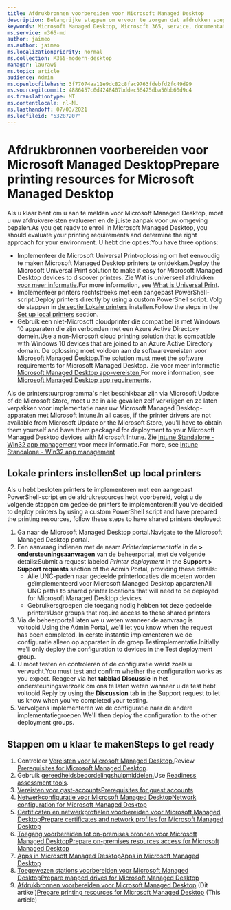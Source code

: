 ```yaml
---
title: Afdrukbronnen voorbereiden voor Microsoft Managed Desktop
description: Belangrijke stappen om ervoor te zorgen dat afdrukken soepel verloopt
keywords: Microsoft Managed Desktop, Microsoft 365, service, documentatie
ms.service: m365-md
author: jaimeo
ms.author: jaimeo
ms.localizationpriority: normal
ms.collection: M365-modern-desktop
manager: laurawi
ms.topic: article
audience: Admin
ms.openlocfilehash: 3f77074aa11e9dc82c8fac9763fdebfd2fc49d99
ms.sourcegitcommit: 4886457c0d4248407bddec56425dba50bb60d9c4
ms.translationtype: MT
ms.contentlocale: nl-NL
ms.lasthandoff: 07/03/2021
ms.locfileid: "53287207"
---
```

# <a name="prepare-printing-resources-for-microsoft-managed-desktop"></a><span data-ttu-id="83910-104">Afdrukbronnen voorbereiden voor Microsoft Managed Desktop</span><span class="sxs-lookup"><span data-stu-id="83910-104">Prepare printing resources for Microsoft Managed Desktop</span></span>

<span data-ttu-id="83910-105">Als u klaar bent om u aan te melden voor Microsoft Managed Desktop, moet u uw afdrukvereisten evalueren en de juiste aanpak voor uw omgeving bepalen.</span><span class="sxs-lookup"><span data-stu-id="83910-105">As you get ready to enroll in Microsoft Managed Desktop, you should evaluate your printing requirements and determine the right approach for your environment.</span></span> <span data-ttu-id="83910-106">U hebt drie opties:</span><span class="sxs-lookup"><span data-stu-id="83910-106">You have three options:</span></span>

- <span data-ttu-id="83910-107">Implementeer de Microsoft Universal Print-oplossing om het eenvoudig te maken Microsoft Managed Desktop printers te ontdekken.</span><span class="sxs-lookup"><span data-stu-id="83910-107">Deploy the Microsoft Universal Print solution to make it easy for Microsoft Managed Desktop devices to discover printers.</span></span> <span data-ttu-id="83910-108">Zie Wat is universeel afdrukken [voor meer informatie.](/universal-print/fundamentals/universal-print-whatis)</span><span class="sxs-lookup"><span data-stu-id="83910-108">For more information, see [What is Universal Print](/universal-print/fundamentals/universal-print-whatis).</span></span>
- <span data-ttu-id="83910-109">Implementeer printers rechtstreeks met een aangepast PowerShell-script.</span><span class="sxs-lookup"><span data-stu-id="83910-109">Deploy printers directly by using a custom PowerShell script.</span></span> <span data-ttu-id="83910-110">Volg de stappen in [de sectie Lokale printers](#set-up-local-printers) instellen.</span><span class="sxs-lookup"><span data-stu-id="83910-110">Follow the steps in the [Set up local printers](#set-up-local-printers) section.</span></span>
- <span data-ttu-id="83910-111">Gebruik een niet-Microsoft cloudprinter die compatibel is met Windows 10 apparaten die zijn verbonden met een Azure Active Directory domein.</span><span class="sxs-lookup"><span data-stu-id="83910-111">Use a non-Microsoft cloud printing solution that is compatible with Windows 10 devices that are joined to an Azure Active Directory domain.</span></span> <span data-ttu-id="83910-112">De oplossing moet voldoen aan de softwarevereisten voor Microsoft Managed Desktop.</span><span class="sxs-lookup"><span data-stu-id="83910-112">The solution must meet the software requirements for Microsoft Managed Desktop.</span></span> <span data-ttu-id="83910-113">Zie voor meer informatie [Microsoft Managed Desktop app-vereisten.](../service-description/mmd-app-requirements.md)</span><span class="sxs-lookup"><span data-stu-id="83910-113">For more information, see [Microsoft Managed Desktop app requirements](../service-description/mmd-app-requirements.md).</span></span>
 
<span data-ttu-id="83910-114">Als de printerstuurprogramma's niet beschikbaar zijn via Microsoft Update of de Microsoft Store, moet u ze in alle gevallen zelf verkrijgen en ze laten verpakken voor implementatie naar uw Microsoft Managed Desktop-apparaten met Microsoft Intune.</span><span class="sxs-lookup"><span data-stu-id="83910-114">In all cases, if the printer drivers are not available from Microsoft Update or the Microsoft Store, you'll have to obtain them yourself and have them packaged for deployment to your Microsoft Managed Desktop devices with Microsoft Intune.</span></span> <span data-ttu-id="83910-115">Zie [Intune Standalone - Win32 app management](/mem/intune/apps/apps-win32-app-management) voor meer informatie.</span><span class="sxs-lookup"><span data-stu-id="83910-115">For more, see [Intune Standalone - Win32 app management](/mem/intune/apps/apps-win32-app-management)</span></span>

## <a name="set-up-local-printers"></a><span data-ttu-id="83910-116">Lokale printers instellen</span><span class="sxs-lookup"><span data-stu-id="83910-116">Set up local printers</span></span>

<span data-ttu-id="83910-117">Als u hebt besloten printers te implementeren met een aangepast PowerShell-script en de afdrukresources hebt voorbereid, volgt u de volgende stappen om gedeelde printers te implementeren:</span><span class="sxs-lookup"><span data-stu-id="83910-117">If you've decided to deploy printers by using a custom PowerShell script and have prepared the printing resources, follow these steps to have shared printers deployed:</span></span>

1. <span data-ttu-id="83910-118">Ga naar de Microsoft Managed Desktop portal.</span><span class="sxs-lookup"><span data-stu-id="83910-118">Navigate to the Microsoft Managed Desktop portal.</span></span>
2. <span data-ttu-id="83910-119">Een aanvraag indienen met de naam *Printerimplementatie* in de **> ondersteuningsaanvragen** van de beheerportal, met de volgende details:</span><span class="sxs-lookup"><span data-stu-id="83910-119">Submit a request labeled *Printer deployment* in the **Support > Support requests** section of the Admin Portal, providing these details:</span></span>
    - <span data-ttu-id="83910-120">Alle UNC-paden naar gedeelde printerlocaties die moeten worden geïmplementeerd voor Microsoft Managed Desktop apparaten</span><span class="sxs-lookup"><span data-stu-id="83910-120">All UNC paths to shared printer locations that will need to be deployed for Microsoft Managed Desktop devices</span></span>
    - <span data-ttu-id="83910-121">Gebruikersgroepen die toegang nodig hebben tot deze gedeelde printers</span><span class="sxs-lookup"><span data-stu-id="83910-121">User groups that require access to these shared printers</span></span>
3. <span data-ttu-id="83910-122">Via de beheerportal laten we u weten wanneer de aanvraag is voltooid.</span><span class="sxs-lookup"><span data-stu-id="83910-122">Using the Admin Portal, we'll let you know when the request has been completed.</span></span> <span data-ttu-id="83910-123">In eerste instantie implementeren we de configuratie alleen op apparaten in de groep Testimplementatie.</span><span class="sxs-lookup"><span data-stu-id="83910-123">Initially we'll only deploy the configuration to devices in the Test deployment group.</span></span>
4. <span data-ttu-id="83910-124">U moet testen en controleren of de configuratie werkt zoals u verwacht.</span><span class="sxs-lookup"><span data-stu-id="83910-124">You must test and confirm whether the configuration works as you expect.</span></span> <span data-ttu-id="83910-125">Reageer via het **tabblad Discussie** in het ondersteuningsverzoek om ons te laten weten wanneer u de test hebt voltooid.</span><span class="sxs-lookup"><span data-stu-id="83910-125">Reply by using the **Discussion** tab in the Support request to let us know when you've completed your testing.</span></span>
5. <span data-ttu-id="83910-126">Vervolgens implementeren we de configuratie naar de andere implementatiegroepen.</span><span class="sxs-lookup"><span data-stu-id="83910-126">We'll then deploy the configuration to the other deployment groups.</span></span>

## <a name="steps-to-get-ready"></a><span data-ttu-id="83910-127">Stappen om u klaar te maken</span><span class="sxs-lookup"><span data-stu-id="83910-127">Steps to get ready</span></span>

1. <span data-ttu-id="83910-128">Controleer [Vereisten voor Microsoft Managed Desktop.](prerequisites.md)</span><span class="sxs-lookup"><span data-stu-id="83910-128">Review [Prerequisites for Microsoft Managed Desktop](prerequisites.md).</span></span>
2. <span data-ttu-id="83910-129">Gebruik [gereedheidsbeoordelingshulpmiddelen.](readiness-assessment-tool.md)</span><span class="sxs-lookup"><span data-stu-id="83910-129">Use [Readiness assessment tools](readiness-assessment-tool.md).</span></span>
3. [<span data-ttu-id="83910-130">Vereisten voor gast-accounts</span><span class="sxs-lookup"><span data-stu-id="83910-130">Prerequisites for guest accounts</span></span>](guest-accounts.md)
4. [<span data-ttu-id="83910-131">Netwerkconfiguratie voor Microsoft Managed Desktop</span><span class="sxs-lookup"><span data-stu-id="83910-131">Network configuration for Microsoft Managed Desktop</span></span>](network.md)
5. [<span data-ttu-id="83910-132">Certificaten en netwerkprofielen voorbereiden voor Microsoft Managed Desktop</span><span class="sxs-lookup"><span data-stu-id="83910-132">Prepare certificates and network profiles for Microsoft Managed Desktop</span></span>](certs-wifi-lan.md)
6. [<span data-ttu-id="83910-133">Toegang voorbereiden tot on-premises bronnen voor Microsoft Managed Desktop</span><span class="sxs-lookup"><span data-stu-id="83910-133">Prepare on-premises resources access for Microsoft Managed Desktop</span></span>](authentication.md)
7. [<span data-ttu-id="83910-134">Apps in Microsoft Managed Desktop</span><span class="sxs-lookup"><span data-stu-id="83910-134">Apps in Microsoft Managed Desktop</span></span>](apps.md)
8. [<span data-ttu-id="83910-135">Toegewezen stations voorbereiden voor Microsoft Managed Desktop</span><span class="sxs-lookup"><span data-stu-id="83910-135">Prepare mapped drives for Microsoft Managed Desktop</span></span>](mapped-drives.md)
9. <span data-ttu-id="83910-136">[Afdrukbronnen voorbereiden voor Microsoft Managed Desktop](printing.md) (Dit artikel)</span><span class="sxs-lookup"><span data-stu-id="83910-136">[Prepare printing resources for Microsoft Managed Desktop](printing.md) (This article)</span></span>
